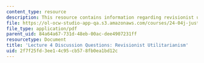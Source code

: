 ```yaml
---
content_type: resource
description: This resource contains information regarding revisionist utilitarianism.
file: https://ol-ocw-studio-app-qa.s3.amazonaws.com/courses/24-04j-justice-spring-2012/2f7f25fd3ee14c95cb578fb0ea1bd12c_MIT24_04JS12_disc04.pdf
file_type: application/pdf
parent_uid: 84a64a67-731d-48eb-00ac-dee4907231ff
resourcetype: Document
title: 'Lecture 4 Discussion Questions: Revisionist Utilitarianism'
uid: 2f7f25fd-3ee1-4c95-cb57-8fb0ea1bd12c
---
```

